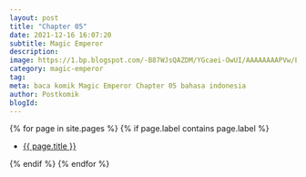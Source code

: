 ```yaml
---
layout: post 
title: "Chapter 05"
date: 2021-12-16 16:07:20
subtitle: Magic Emperor
description: 
image: https://1.bp.blogspot.com/-B87WJsQAZDM/YGcaei-OwUI/AAAAAAAAPVw/ENAv6anu0-Y37-182_i_Jx_k52nDE15dwCLcBGAsYHQ/s72-c/path-of-the-shaman-915203-FDmR0W1b.jpg
category: magic-emperor
tag: 
meta: baca komik Magic Emperor Chapter 05 bahasa indonesia 
author: Postkomik
blogId: 
---
```



<div class="isichapter">
    {% for page in site.pages %}
    {% if page.label contains page.label %}
    <ul>
       <li><a href="{{ page.url }}">{{ page.title }}</a></li>
    </ul>
    {% endif %}
    {% endfor %}
</div>
